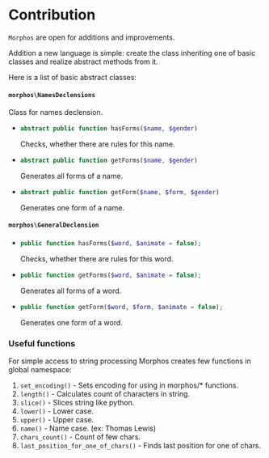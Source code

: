 # Contribution

`Morphos` are open for additions and improvements.

Addition a new language is simple: create the class inheriting one of basic classes and realize abstract methods from it.

Here is a list of basic abstract classes:

#### `morphos\NamesDeclensions`
Class for names declension.

* 
  ```php
  abstract public function hasForms($name, $gender)
  ```
  Checks, whether there are rules for this name.

* 
  ```php
  abstract public function getForms($name, $gender)
  ```
  Generates all forms of a name.

* 
  ```php
  abstract public function getForm($name, $form, $gender)
  ```
  Generates one form of a name.

#### `morphos\GeneralDeclension`

* 
  ```php
  public function hasForms($word, $animate = false);
  ```
  
  Checks, whether there are rules for this word.

* 
  ```php
  public function getForms($word, $animate = false);
  ```
  
  Generates all forms of a word.

* 
  ```php
  public function getForm($word, $form, $animate = false);
  ```
  
  Generates one form of a word.

### Useful functions

For simple access to string processing Morphos creates few functions in global namespace:

1. `set_encoding()` - Sets encoding for using in morphos/* functions.
2. `length()` - Calculates count of characters in string.
3. `slice()` - Slices string like python.
4. `lower()` - Lower case.
5. `upper()` - Upper case.
6. `name()` - Name case. (ex: Thomas Lewis)
7. `chars_count()` - Count of few chars.
8. `last_position_for_one_of_chars()` - Finds last position for one of chars.
